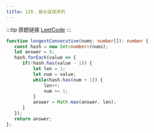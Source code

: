 ```yaml
---
title: 128. 最长连续序列
---
```

:::tip 原题链接
[LeetCode](https://leetcode-cn.com/problems/longest-consecutive-sequence/)
:::

```typescript
function longestConsecutive(nums: number[]): number {
   const hash = new Set<number>(nums);
   let answer = 0;
   hash.forEach(value => {
      if(!hash.has(value - 1)) {
          let len = 1;
          let num = value;
          while(hash.has(num + 1)) {
              len++;
              num += 1;
          }
          answer = Math.max(answer, len);
      } 
   });
   return answer;
};
```

